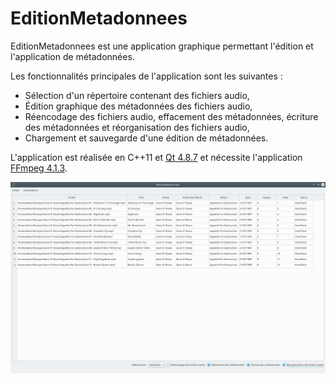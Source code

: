 # EditionMetadonnees

EditionMetadonnees est une application graphique permettant l'édition et l'application de métadonnées.

Les fonctionnalités principales de l'application sont les suivantes :

 - Sélection d'un répertoire contenant des fichiers audio,
 - Édition graphique des métadonnées des fichiers audio,
 - Réencodage des fichiers audio, effacement des métadonnées, écriture des métadonnées et réorganisation des fichiers audio,
 - Chargement et sauvegarde d'une édition de métadonnées.

L'application est réalisée en C++11 et [Qt 4.8.7](https://download.qt.io/archive/qt/4.8/4.8.7/) et nécessite l'application [FFmpeg 4.1.3](https://ffmpeg.org/download.html).

![](doc/EditionMetadonnees.png "EditionMetadonnees")
